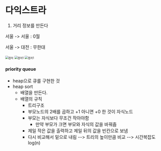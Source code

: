 # 다익스트라

1. 거리 정보를 만든다

서울 -> 서울 : 0월

서울 -> 대전 : 무한대

<img src="C:\Users\USER\Desktop\TIL\md-images\캡처.PNG" alt="캡처" style="zoom:60%;" />

<img src="C:\Users\USER\Desktop\TIL\md-images\캡처1.PNG" alt="캡처1" style="zoom:60%;" />

<img src="C:\Users\USER\Desktop\TIL\md-images\캡처3.PNG" alt="캡처1" style="zoom:60%;" />







#### priority queue

* heap으로 큐를 구현한 것
* heap sort
  * 배열을 만든다.
  * 배열의 규칙
    * 트리구조
    * 부모노드의 2배를 곱하고 +1 아니면 +0 한 것이 자식노드
    * 부모는 자식보다 무조건 작아야함
      * 만약 부모가 크면 부모와 자식의 값을 바꿔줌
    * 제일 작은 값을 출력하고 제일 뒤의 값을 빈칸으로 보냄
    * 다시 비교해서 밑으로 내림 --> 트리의 높이만큼 비교 --> 시간복잡도 log(n)

